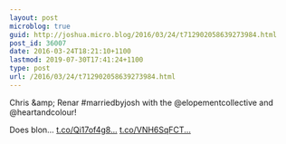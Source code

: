```yaml
---
layout: post
microblog: true
guid: http://joshua.micro.blog/2016/03/24/t712902058639273984.html
post_id: 36007
date: 2016-03-24T18:21:10+1100
lastmod: 2019-07-30T17:41:24+1100
type: post
url: /2016/03/24/t712902058639273984.html
---
```

Chris &amp;amp; Renar #marriedbyjosh with the @elopementcollective and @heartandcolour!

Does blon… [t.co/Qi17of4g8...](https://t.co/Qi17of4g8s) [t.co/VNH6SqFCT...](https://t.co/VNH6SqFCTx)
